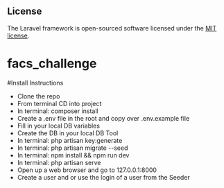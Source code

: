 ## License

The Laravel framework is open-sourced software licensed under the [MIT license](https://opensource.org/licenses/MIT).

# facs_challenge

#Install Instructions

-   Clone the repo
-   From terminal CD into project
-   In terminal: composer install
-   Create a .env file in the root and copy over .env.example file
-   Fill in your local DB variables
-   Create the DB in your local DB Tool
-   In terminal: php artisan key:generate
-   In terminal: php artisan migrate --seed
-   In terminal: npm install && npm run dev
-   In terminal: php artisan serve
-   Open up a web browser and go to 127.0.0.1:8000
-   Create a user and or use the login of a user from the Seeder
